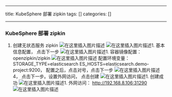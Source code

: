 
--- 
title:  KubeSphere 部署 zipkin 
tags: []
categories: [] 

---
### KubeSphere 部署 zipkin
1. 创建无状态服务 zipkin <img src="https://img-blog.csdnimg.cn/eceb76d90a57487a934265a3cc4fe8ef.png" alt="在这里插入图片描述"> <img src="https://img-blog.csdnimg.cn/396b745ad8d54cc38b1891006ab554df.png" alt="在这里插入图片描述">1. 基本信息配置， 点击下一步 <img src="https://img-blog.csdnimg.cn/a2eba95107de49bf82eb278cda93f7a4.png" alt="在这里插入图片描述">1. 容器镜像配置： openzipkin/zipkin <img src="https://img-blog.csdnimg.cn/a5bdd683d8b64ea7b69490ab92a12bba.png" alt="在这里插入图片描述"> 配置环境变量： STORAGE_TYPE=elasticsearch ES_HOSTS=elasticsearch.demo-project:9200， 配置之后，点击对号，点击下一步 <img src="https://img-blog.csdnimg.cn/49ec2fc3cdda4ed9a0dbd609ac0cb8db.png" alt="在这里插入图片描述"> 4， 点击下一步。设置外网访问， 点击创建 <img src="https://img-blog.csdnimg.cn/fe8fa84f7c8c4ccca2d8a17bf2e88636.png" alt="在这里插入图片描述">1. 创建成功 <img src="https://img-blog.csdnimg.cn/e887f7db621143e6825eb0150a543e5e.png" alt="在这里插入图片描述">1. 外网访问： http://192.168.8.106:31290 <img src="https://img-blog.csdnimg.cn/e93550d0d35346c0bec0d35657f3a4c5.png" alt="在这里插入图片描述">